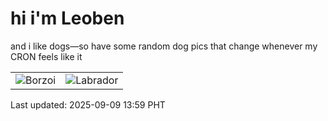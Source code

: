 # hi i'm Leoben

and i like dogs—so have some random dog pics that change whenever my CRON feels like it

|  |  |
|--------|----------|
| ![Borzoi](https://random-dog-vercel.vercel.app/api/random-borzoi?v=1757397596) | ![Labrador](https://random-dog-vercel.vercel.app/api/random-labrador?v=1757397596) |

Last updated: 2025-09-09 13:59 PHT
